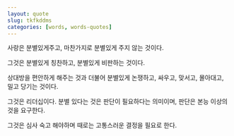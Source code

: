 ```yaml
---
layout: quote
slug: tkfkddms
categories: [words, words-quotes]
---
```


사랑은 분별있게주고, 마찬가지로 분별있게 주지 않는 것이다.

그것은 분별있게 칭찬하고, 분별있게 비판하는 것이다.

상대방을 편안하게 해주는 것과 더불어 분별있게 논쟁하고, 싸우고, 맞서고, 몰아대고, 밀고 당기는 것이다.

그것은 리더십이다. 분별 있다는 것은 판단이 필요하다는 의미이며, 판단은 본능 이상의 것을 요구한다.

그것은 심사 숙고 해야하며 때로는 고통스러운 결정을 필요로 한다.
